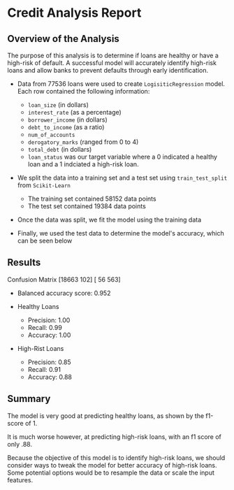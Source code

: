 # Credit Analysis Report

## Overview of the Analysis

The purpose of this analysis is to determine if loans are healthy or have a high-risk of default. A successful model will accurately identify high-risk loans and allow banks to prevent defaults through early identification. 

* Data from 77536 loans were used to create `LogisiticRegression` model. Each row contained the following information:
  * `loan_size` (in dollars)
  * `interest_rate` (as a percentage)
  * `borrower_income` (in dollars)
  * `debt_to_income` (as a ratio)
  * `num_of_accounts`
  * `derogatory_marks` (ranged from 0 to 4)
  * `total_debt` (in dollars)
  * `loan_status` was our target variable where a 0 indicated a healthy loan and a 1 indciated a high-risk loan.

* We split the data into a training set and a test set using `train_test_split` from `Scikit-Learn`
  * The training set contained 58152 data points
  * The test set contained 19384 data points
* Once the data was split, we fit the model using the training data
* Finally, we used the test data to determine the model's accuracy, which can be seen below

## Results

Confusion Matrix
[18663   102]
[   56   563]

* Balanced accuracy score: 0.952

* Healthy Loans
  * Precision: 1.00
  * Recall: 0.99
  * Accuracy: 1.00

* High-Rist Loans
  * Precision: 0.85
  * Recall: 0.91
  * Accuracy: 0.88

## Summary

The model is very good at predicting healthy loans, as shown by the f1-score of 1.

It is much worse however, at predicting high-risk loans, with an f1 score of only .88. 

Because the objective of this model is to identify high-risk loans, we should consider ways to tweak the model for better accuracy of high-risk loans. Some potential options would be to resample the data or scale the input features.
